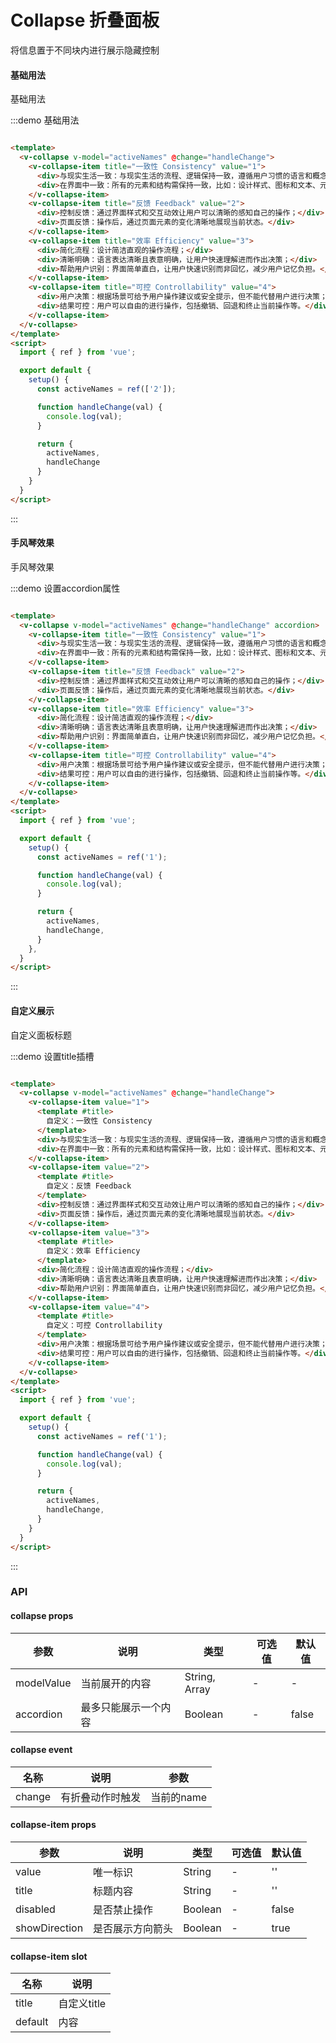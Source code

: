 # Collapse 折叠面板

将信息置于不同块内进行展示隐藏控制

#### 基础用法

基础用法

:::demo 基础用法

```html

<template>
  <v-collapse v-model="activeNames" @change="handleChange">
    <v-collapse-item title="一致性 Consistency" value="1">
      <div>与现实生活一致：与现实生活的流程、逻辑保持一致，遵循用户习惯的语言和概念；</div>
      <div>在界面中一致：所有的元素和结构需保持一致，比如：设计样式、图标和文本、元素的位置等。</div>
    </v-collapse-item>
    <v-collapse-item title="反馈 Feedback" value="2">
      <div>控制反馈：通过界面样式和交互动效让用户可以清晰的感知自己的操作；</div>
      <div>页面反馈：操作后，通过页面元素的变化清晰地展现当前状态。</div>
    </v-collapse-item>
    <v-collapse-item title="效率 Efficiency" value="3">
      <div>简化流程：设计简洁直观的操作流程；</div>
      <div>清晰明确：语言表达清晰且表意明确，让用户快速理解进而作出决策；</div>
      <div>帮助用户识别：界面简单直白，让用户快速识别而非回忆，减少用户记忆负担。</div>
    </v-collapse-item>
    <v-collapse-item title="可控 Controllability" value="4">
      <div>用户决策：根据场景可给予用户操作建议或安全提示，但不能代替用户进行决策；</div>
      <div>结果可控：用户可以自由的进行操作，包括撤销、回退和终止当前操作等。</div>
    </v-collapse-item>
  </v-collapse>
</template>
<script>
  import { ref } from 'vue';

  export default {
    setup() {
      const activeNames = ref(['2']);

      function handleChange(val) {
        console.log(val);
      }

      return {
        activeNames,
        handleChange
      }
    }
  }
</script>
```

:::

#### 手风琴效果

手风琴效果

:::demo 设置accordion属性

```html

<template>
  <v-collapse v-model="activeNames" @change="handleChange" accordion>
    <v-collapse-item title="一致性 Consistency" value="1">
      <div>与现实生活一致：与现实生活的流程、逻辑保持一致，遵循用户习惯的语言和概念；</div>
      <div>在界面中一致：所有的元素和结构需保持一致，比如：设计样式、图标和文本、元素的位置等。</div>
    </v-collapse-item>
    <v-collapse-item title="反馈 Feedback" value="2">
      <div>控制反馈：通过界面样式和交互动效让用户可以清晰的感知自己的操作；</div>
      <div>页面反馈：操作后，通过页面元素的变化清晰地展现当前状态。</div>
    </v-collapse-item>
    <v-collapse-item title="效率 Efficiency" value="3">
      <div>简化流程：设计简洁直观的操作流程；</div>
      <div>清晰明确：语言表达清晰且表意明确，让用户快速理解进而作出决策；</div>
      <div>帮助用户识别：界面简单直白，让用户快速识别而非回忆，减少用户记忆负担。</div>
    </v-collapse-item>
    <v-collapse-item title="可控 Controllability" value="4">
      <div>用户决策：根据场景可给予用户操作建议或安全提示，但不能代替用户进行决策；</div>
      <div>结果可控：用户可以自由的进行操作，包括撤销、回退和终止当前操作等。</div>
    </v-collapse-item>
  </v-collapse>
</template>
<script>
  import { ref } from 'vue';

  export default {
    setup() {
      const activeNames = ref('1');

      function handleChange(val) {
        console.log(val);
      }

      return {
        activeNames,
        handleChange,
      }
    },
  }
</script>
```

:::

#### 自定义展示

自定义面板标题

:::demo 设置title插槽

```html

<template>
  <v-collapse v-model="activeNames" @change="handleChange">
    <v-collapse-item value="1">
      <template #title>
        自定义：一致性 Consistency
      </template>
      <div>与现实生活一致：与现实生活的流程、逻辑保持一致，遵循用户习惯的语言和概念；</div>
      <div>在界面中一致：所有的元素和结构需保持一致，比如：设计样式、图标和文本、元素的位置等。</div>
    </v-collapse-item>
    <v-collapse-item value="2">
      <template #title>
        自定义：反馈 Feedback
      </template>
      <div>控制反馈：通过界面样式和交互动效让用户可以清晰的感知自己的操作；</div>
      <div>页面反馈：操作后，通过页面元素的变化清晰地展现当前状态。</div>
    </v-collapse-item>
    <v-collapse-item value="3">
      <template #title>
        自定义：效率 Efficiency
      </template>
      <div>简化流程：设计简洁直观的操作流程；</div>
      <div>清晰明确：语言表达清晰且表意明确，让用户快速理解进而作出决策；</div>
      <div>帮助用户识别：界面简单直白，让用户快速识别而非回忆，减少用户记忆负担。</div>
    </v-collapse-item>
    <v-collapse-item value="4">
      <template #title>
        自定义：可控 Controllability
      </template>
      <div>用户决策：根据场景可给予用户操作建议或安全提示，但不能代替用户进行决策；</div>
      <div>结果可控：用户可以自由的进行操作，包括撤销、回退和终止当前操作等。</div>
    </v-collapse-item>
  </v-collapse>
</template>
<script>
  import { ref } from 'vue';

  export default {
    setup() {
      const activeNames = ref('1');

      function handleChange(val) {
        console.log(val);
      }

      return {
        activeNames,
        handleChange,
      }
    }
  }
</script>
```

:::

### API

#### collapse props

| 参数      | 说明          | 类型      | 可选值                           | 默认值  |
|---------- |-------------- |---------- |--------------------------------  |-------- |
| modelValue | 当前展开的内容 | String, Array | - | - |
| accordion | 最多只能展示一个内容 | Boolean | - | false |

#### collapse event

| 名称 | 说明 | 参数 |
|---------- |-------- |---------- |
| change | 有折叠动作时触发 | 当前的name |

#### collapse-item props

| 参数      | 说明          | 类型      | 可选值                           | 默认值  |
|---------- |-------------- |---------- |--------------------------------  |-------- |
| value | 唯一标识 | String | - | '' |
| title | 标题内容 | String | - | '' |
| disabled | 是否禁止操作 | Boolean | - | false |
| showDirection | 是否展示方向箭头 | Boolean | - | true |

#### collapse-item slot

| 名称 | 说明 | 
|---------- |-------- |
| title | 自定义title |
| default | 内容 |
